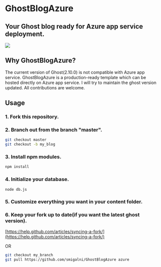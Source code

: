 # GhostBlogAzure
## Your Ghost blog ready for Azure app service deployment. 
<a href="https://azuredeploy.net/" target="_blank"><img src="http://azuredeploy.net/deploybutton.png"/></a>
<p>
</p>

## Why GhostBlogAzure?
The current version of Ghost(2.10.0) is not compatible with Azure app service. GhostBlogAzure is a production-ready template which can be hosted directly on Azure app service. I will try to maintain the ghost version updated. All contributions are welcome.

## Usage
### 1. Fork this repository.
### 2. Branch out from the branch "master".
```bash
git checkout master
git checkout -b my_blog
```
### 3. Install npm modules.
```bash
npm install
```
### 4. Initialize your database.
```bash
node db.js
```
### 5. Customize everything you want in your content folder.
### 6. Keep your fork up to date(if you want the latest ghost version).
[https://help.github.com/articles/syncing-a-fork/](https://help.github.com/articles/syncing-a-fork/)

OR
```bash
git checkout my_branch
git pull https://github.com/smigalni/GhostBlogAzure azure
```
